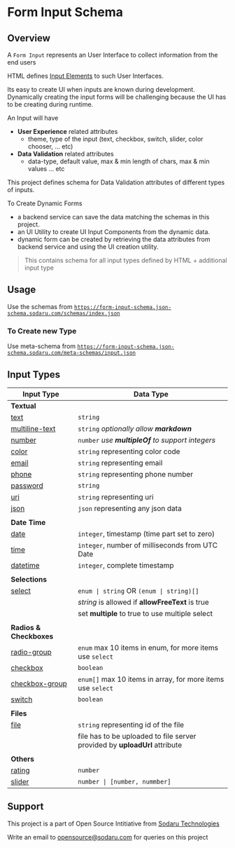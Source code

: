 # Form Input Schema

## Overview

A `Form Input` represents an User Interface to collect information from the end users

HTML defines [Input Elements](https://developer.mozilla.org/en-US/docs/Web/HTML/Element#forms) to such User Interfaces.

Its easy to create UI when inputs are known during development. Dynamically creating the input forms will be challenging because the UI has to be creating during runtime.

An Input will have

- **User Experience** related attributes
  - theme, type of the input (text, checkbox, switch, slider, color chooser, ... etc)
- **Data Validation** related attributes
  - data-type, default value, max & min length of chars, max & min values ... etc

This project defines schema for Data Validation attributes of different types of inputs.

To Create Dynamic Forms

- a backend service can save the data matching the schemas in this project.
- an UI Utility to create UI Input Components from the dynamic data.
- dynamic form can be created by retrieving the data attributes from backend service and using the UI creation utility.

> This contains schema for all input types defined by HTML + additional input type

## Usage

Use the schemas from [`https://form-input-schema.json-schema.sodaru.com/schemas/index.json`](https://form-input-schema.json-schema.sodaru.com/schemas/index.json)

### To Create new Type

Use meta-schema from [`https://form-input-schema.json-schema.sodaru.com/meta-schemas/input.json`](https://form-input-schema.json-schema.sodaru.com/meta-schemas/input.json)

## Input Types

| Input Type                                     | Data Type                                                                  |
| ---------------------------------------------- | -------------------------------------------------------------------------- |
| **Textual**                                    |                                                                            |
| [text](/schemas/text.json)                     | `string`                                                                   |
| [multiline-text](/schemas/multiline-text.json) | `string` _optionally allow **markdown**_                                   |
| [number](/schemas/number.json)                 | `number` _use **multipleOf** to support integers_                          |
| [color](/schemas/color.json)                   | `string` representing color code                                           |
| [email](/schemas/email.json)                   | `string` representing email                                                |
| [phone](/schemas/phone.json)                   | `string` representing phone number                                         |
| [password](/schemas/password.json)             | `string`                                                                   |
| [uri](/schemas/uri.json)                       | `string` representing uri                                                  |
| [json](/schemas/json.json)                     | `json` representing any json data                                          |
|                                                |                                                                            |
| **Date Time**                                  |                                                                            |
| [date](/schemas/date.json)                     | `integer`, timestamp (time part set to zero)                               |
| [time](/schemas/time.json)                     | `integer`, number of milliseconds from UTC Date                            |
| [datetime](/schemas/datetime.json)             | `integer`, complete timestamp                                              |
|                                                |                                                                            |
| **Selections**                                 |                                                                            |
| [select](/schemas/select.json)                 | `enum \| string` OR `(enum \| string)[]`                                   |
|                                                | _string_ is allowed if **allowFreeText** is true                           |
|                                                | set **multiple** to true to use multiple select                            |
|                                                |                                                                            |
| **Radios & Checkboxes**                        |                                                                            |
| [radio-group](/schemas/radio-group.json)       | `enum` max 10 items in enum, for more items use `select`                   |
| [checkbox](/schemas/checkbox.json)             | `boolean`                                                                  |
| [checkbox-group](/schemas/checkbox-group.json) | `enum[]` max 10 items in array, for more items use `select`                |
| [switch](/schemas/switch.json)                 | `boolean`                                                                  |
|                                                |                                                                            |
| **Files**                                      |                                                                            |
| [file](/schemas/file.json)                     | `string` representing id of the file                                       |
|                                                | file has to be uploaded to file server provided by **uploadUrl** attribute |
|                                                |                                                                            |
| **Others**                                     |                                                                            |
| [rating](/schemas/rating.json)                 | `number`                                                                   |
| [slider](/schemas/slider.json)                 | `number \| [number, nummber]`                                              |

## Support

This project is a part of Open Source Intitiative from [Sodaru Technologies](https://sodaru.com)

Write an email to opensource@sodaru.com for queries on this project
